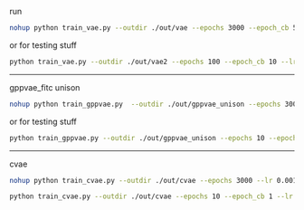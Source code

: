 run

```bash
nohup python train_vae.py --outdir ./out/vae --epochs 3000 --epoch_cb 50 --lr 0.0003 &> train_vae.out &
```

or for testing stuff

```bash
python train_vae.py --outdir ./out/vae2 --epochs 100 --epoch_cb 10 --lr 0.0003
```

---

gppvae_fitc unison

```bash
nohup python train_gppvae.py  --outdir ./out/gppvae_unison --epochs 3000 --epoch_cb 50 --vae_lr 0.0003 --gp_lr 0.003 --train_unison &> train_gppvae_unison.out &
```

or for testing stuff

```bash
python train_gppvae.py --outdir ./out/gppvae_unison --epochs 10 --epoch_cb 1 --vae_lr 0.0003 --gp_lr 0.003 --train_unison
```

---

cvae

```bash
nohup python train_cvae.py --outdir ./out/cvae --epochs 3000 --lr 0.001 &> train_cvae.out &
```

```bash
python train_cvae.py --outdir ./out/cvae --epochs 10 --epoch_cb 1 --lr 0.001
````
